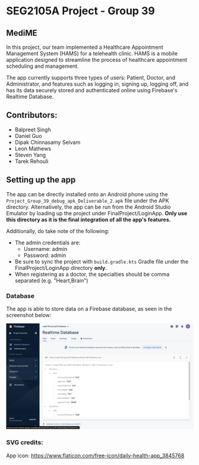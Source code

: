 # SEG2105A Project - Group 39
## MediME

In this project, our team implemented a Healthcare Appointment Management System (HAMS) for a telehealth clinic. HAMS is a mobile application designed to streamline the process of healthcare appointment scheduling and management. 

The app currently supports three types of users: Patient, Doctor, and Administrator, and features such as logging in, signing up, logging off, and has its data securely stored and authenticated online using Firebase's Realtime Database.

## Contributors:

- Balpreet Singh
- Daniel Guo
- Dipak Chinnasamy Selvam
- Leon Mathews
- Steven Yang
- Tarek Rehouli

## Setting up the app

The app can be directly installed onto an Android phone using the `Project_Group_39_debug_apk_Deliverable_2.apk` file under the APK directory. Alternatively, the app can be run from the Android Studio Emulator by loading up the project under FinalProject/LoginApp. **Only use this directory as it is the final integration of all the app's features.**

Additionally, do take note of the following:

- The admin credentials are:
  + Username: admin
  + Password: admin
- Be sure to sync the project with `build.gradle.kts` Gradle file under the FinalProject/LoginApp directory **only**.
- When registering as a doctor, the specialties should be comma separated (e.g. "Heart,Brain")

### Database

The app is able to store data on a Firebase database, as seen in the screenshot below:

![Screenshot of the database in Firebase](Images/Firebase.png)

### SVG credits:

App icon: https://www.flaticon.com/free-icon/daily-health-app_3845768